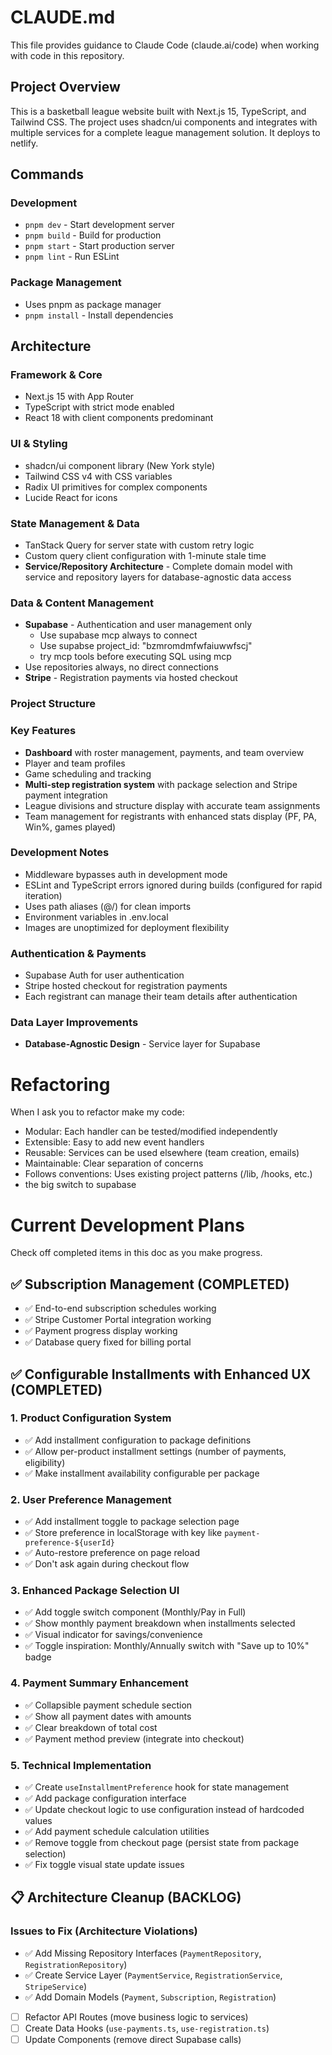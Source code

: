 # CLAUDE.md

This file provides guidance to Claude Code (claude.ai/code) when working with code in this repository.

## Project Overview

This is a basketball league website built with Next.js 15, TypeScript, and Tailwind CSS. The project uses shadcn/ui components and integrates with multiple services for a complete league management solution. It deploys to netlify.

## Commands

### Development

- `pnpm dev` - Start development server
- `pnpm build` - Build for production
- `pnpm start` - Start production server
- `pnpm lint` - Run ESLint

### Package Management

- Uses pnpm as package manager
- `pnpm install` - Install dependencies

## Architecture

### Framework & Core

- Next.js 15 with App Router
- TypeScript with strict mode enabled
- React 18 with client components predominant

### UI & Styling

- shadcn/ui component library (New York style)
- Tailwind CSS v4 with CSS variables
- Radix UI primitives for complex components
- Lucide React for icons

### State Management & Data

- TanStack Query for server state with custom retry logic
- Custom query client configuration with 1-minute stale time
- **Service/Repository Architecture** - Complete domain model with service and repository layers for database-agnostic data access

### Data & Content Management

- **Supabase** - Authentication and user management only
  - Use supabase mcp always to connect
  - Use supabse project_id: "bzmromdmfwfaiuwwfscj"
  - try mcp tools before executing SQL using mcp
- Use repositories always, no direct connections
- **Stripe** - Registration payments via hosted checkout

### Project Structure

### Key Features

- **Dashboard** with roster management, payments, and team overview
- Player and team profiles
- Game scheduling and tracking
- **Multi-step registration system** with package selection and Stripe payment integration
- League divisions and structure display with accurate team assignments
- Team management for registrants with enhanced stats display (PF, PA, Win%, games played)

### Development Notes

- Middleware bypasses auth in development mode
- ESLint and TypeScript errors ignored during builds (configured for rapid iteration)
- Uses path aliases (@/) for clean imports
- Environment variables in .env.local
- Images are unoptimized for deployment flexibility

### Authentication & Payments

- Supabase Auth for user authentication
- Stripe hosted checkout for registration payments
- Each registrant can manage their team details after authentication

### Data Layer Improvements

- **Database-Agnostic Design** - Service layer for Supabase

# Refactoring

When I ask you to refactor make my code:

- Modular: Each handler can be tested/modified independently
- Extensible: Easy to add new event handlers
- Reusable: Services can be used elsewhere (team creation, emails)
- Maintainable: Clear separation of concerns
- Follows conventions: Uses existing project patterns (/lib, /hooks, etc.)
- the big switch to supabase

# Current Development Plans

Check off completed items in this doc as you make progress.

## ✅ Subscription Management (COMPLETED)

- ✅ End-to-end subscription schedules working
- ✅ Stripe Customer Portal integration working
- ✅ Payment progress display working
- ✅ Database query fixed for billing portal

## ✅ Configurable Installments with Enhanced UX (COMPLETED)

### 1. **Product Configuration System**

- ✅ Add installment configuration to package definitions
- ✅ Allow per-product installment settings (number of payments, eligibility)
- ✅ Make installment availability configurable per package

### 2. **User Preference Management**

- ✅ Add installment toggle to package selection page
- ✅ Store preference in localStorage with key like `payment-preference-${userId}`
- ✅ Auto-restore preference on page reload
- ✅ Don't ask again during checkout flow

### 3. **Enhanced Package Selection UI**

- ✅ Add toggle switch component (Monthly/Pay in Full)
- ✅ Show monthly payment breakdown when installments selected
- ✅ Visual indicator for savings/convenience
- ✅ Toggle inspiration: Monthly/Annually switch with "Save up to 10%" badge

### 4. **Payment Summary Enhancement**

- ✅ Collapsible payment schedule section
- ✅ Show all payment dates with amounts
- ✅ Clear breakdown of total cost
- ✅ Payment method preview (integrate into checkout)

### 5. **Technical Implementation**

- ✅ Create `useInstallmentPreference` hook for state management
- ✅ Add package configuration interface
- ✅ Update checkout logic to use configuration instead of hardcoded values
- ✅ Add payment schedule calculation utilities
- ✅ Remove toggle from checkout page (persist state from package selection)
- ✅ Fix toggle visual state update issues

## 📋 Architecture Cleanup (BACKLOG)

### Issues to Fix (Architecture Violations)

- ✅ Add Missing Repository Interfaces (`PaymentRepository`, `RegistrationRepository`)
- ✅ Create Service Layer (`PaymentService`, `RegistrationService`, `StripeService`)
- ✅ Add Domain Models (`Payment`, `Subscription`, `Registration`)
- [ ] Refactor API Routes (move business logic to services)
- [ ] Create Data Hooks (`use-payments.ts`, `use-registration.ts`)
- [ ] Update Components (remove direct Supabase calls)
